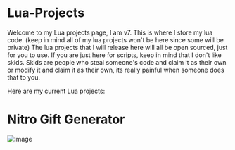 # Lua-Projects

Welcome to my Lua projects page, I am v7.
This is where I store my lua code. (keep in mind all of my lua projects won't be here since some will be private)
The lua projects that I will release here will all be open sourced, just for you to use.
If you are just here for scripts, keep in mind that I don't like skids.
Skids are people who steal someone's code and claim it as their own or modify it and claim it as their own, its really painful when someone does that to you.






Here are my current Lua projects:
# Nitro Gift Generator
![image](https://user-images.githubusercontent.com/122719653/212529771-ca03c820-ac05-4992-8579-229b7e89fe90.png)
